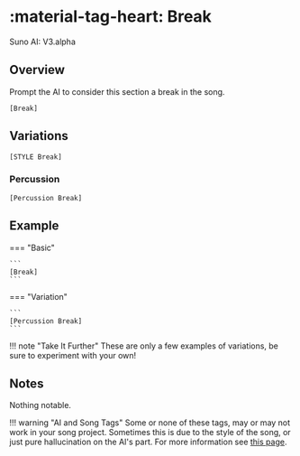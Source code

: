 # :material-tag-heart: Break

<span class="suno-version">Suno AI: V3.alpha</span>

## Overview

Prompt the AI to consider this section a break in the song.

```
[Break]
```

## Variations

```
[STYLE Break]
```

### Percussion

```
[Percussion Break]
```

## Example

=== "Basic"

    ```
    [Break]
    ```

=== "Variation"

    ```
    [Percussion Break]
    ```

!!! note "Take It Further"
    These are only a few examples of variations, be sure to experiment with your own!

## Notes

Nothing notable.

!!! warning "AI and Song Tags"
    Some or none of these tags, may or may not work in your song project. Sometimes this is due to the style of the song, or just pure hallucination on the AI's part. For more information see [this page](#).